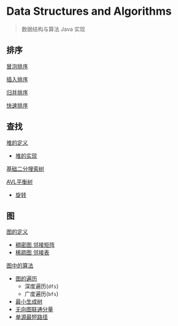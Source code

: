 # Data Structures and Algorithms

> 数据结构与算法 Java 实现

## 排序

[冒泡排序](src/main/java/io/intellij/dsa/sort/impl/BubbleSort.java)

[插入排序](src/main/java/io/intellij/dsa/sort/impl/InsertSort.java)

[归并排序](src/main/java/io/intellij/dsa/sort/impl/MergeSort.java)

[快速排序](src/main/java/io/intellij/dsa/sort/impl/QuickSort.java)

## 查找

[堆的定义](src/main/java/io/intellij/dsa/tree/heap/Heap.java)

- [堆的实现](src/main/java/io/intellij/dsa/tree/heap/HeapImpl.java)

[基础二分搜索树](src/main/java/io/intellij/dsa/tree/bst/basic/BasicBST.java)

[AVL平衡树](src/main/java/io/intellij/dsa/tree/bst/avl/AvlTree.java)

- [旋转](src/main/java/io/intellij/dsa/tree/bst/avl/Rotate.java)

## 图

[图的定义](src/main/java/io/intellij/dsa/graph/Graph.java)

- [稠密图 邻接矩阵](src/main/java/io/intellij/dsa/graph/impl/DenseGraph.java)
- [稀疏图 邻接表](src/main/java/io/intellij/dsa/graph/impl/SparseGraph.java)

[图中的算法](src/main/java/io/intellij/dsa/graph/algo)

- [图的遍历](src/main/java/io/intellij/dsa/graph/algo/Traverse.java)
    - 深度遍历(`dfs`)
    - 广度遍历(`bfs`)
- [最小生成树](src/main/java/io/intellij/dsa/graph/algo/Mst.java)
- [无向图联通分量](src/main/java/io/intellij/dsa/graph/algo/Components.java)
- [单源最短路径](src/main/java/io/intellij/dsa/graph/algo/Dijkstra.java)
